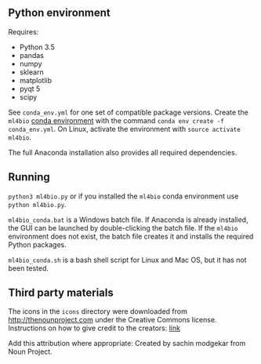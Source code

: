 ## Python environment

Requires:
- Python 3.5
- pandas
- numpy
- sklearn
- matplotlib
- pyqt 5
- scipy

See `conda_env.yml` for one set of compatible package versions.
Create the `ml4bio` [conda environment](https://conda.io/docs/user-guide/tasks/manage-environments.html) with the command `conda env create -f conda_env.yml`.
On Linux, activate the environment with `source activate ml4bio`.

The full Anaconda installation also provides all required dependencies.

## Running

`python3 ml4bio.py` or if you installed the `ml4bio` conda environment use `python ml4bio.py`.

`ml4bio_conda.bat` is a Windows batch file.
If Anaconda is already installed, the GUI can be launched by double-clicking the batch file.
If the `ml4bio` environment does not exist, the batch file creates it and installs the required Python packages.

`ml4bio_conda.sh` is a bash shell script for Linux and Mac OS, but it has not been tested.

## Third party materials
The icons in the `icons` directory were downloaded from http://thenounproject.com under the Creative Commons license.
Instructions on how to give credit to the creators: [link](https://thenounproject.zendesk.com/hc/en-us/articles/200509928-How-do-I-give-creators-credit-in-my-work-)

Add this attribution where appropriate:
Created by sachin modgekar from Noun Project.
